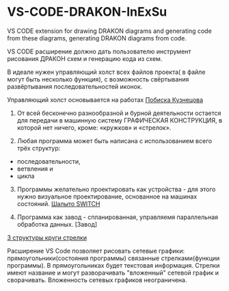 # VS-CODE-DRAKON-InExSu
VS CODE extension for drawing DRAKON diagrams and generating code from these diagrams, generating DRAKON diagrams from code.

VS CODE расширение должно дать пользователю инструмент рисования ДРАКОН схем и генерацию кода из схем.

В идеале нужен управляющий холст всех файлов проекта( в файле могут быть несколько функция), с возможность свёртывания развёртывания последовательностей иконок.

Управляющий холст основывается на работах [Побиска Кузнецова](./Docs/Kuznetsov_Circles_Arrows.md)

1. От всей бесконечно разнообразной и бурной деятельности остается для передачи в машинную систему ГРАФИЧЕСКАЯ КОНСТРУКЦИЯ, в которой нет ничего, кроме:
«кружков» и
«стрелок».

2. Любая программа может быть написана с использованием всего трёх структур: 
- последовательности,
- ветвления и
- цикла

3. Программы желательно проектировать как устройства - для этого нужно визуальное проектирование, основанное на машинах состояний.
[Шалыто SWITCH](./Docs/Kuznetsov_Shalyto.md)

4. Программа как завод - спланированная, управляемя параллельная обработка данных.
[Завод]

[3 структуры круги стрелки](./Docs/Whales_circles_arrows.md)

Расширение VS Code позволяет рисовать сетевые графики: прямоугольники(состояния программы) связанные стрелками(функции программы).
В прямоугольниках будет текстовая информация.
Стрелки имеют название и могут разворачивать "вложенный" сетевой график и сворачивать.
Вложенность сетевых графиков неограничена.
